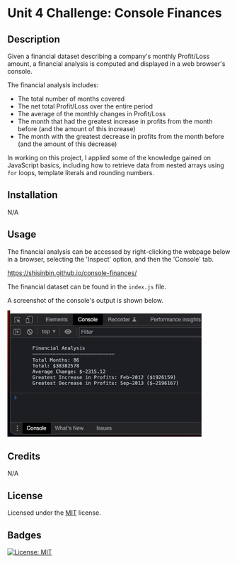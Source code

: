 # Unit 4 Challenge: Console Finances

## Description

Given a financial dataset describing a company's monthly Profit/Loss amount, a financial analysis is computed and displayed in a web browser's console.

The financial analysis includes:
- The total number of months covered
- The net total Profit/Loss over the entire period
- The average of the monthly changes in Profit/Loss
- The month that had the greatest increase in profits from the month before (and the amount of this increase)
- The month with the greatest decrease in profits from the month before (and the amount of this decrease)

In working on this project, I applied some of the knowledge gained on JavaScript basics, including how to retrieve data from nested arrays using `for` loops, template literals and rounding numbers.

## Installation

N/A

## Usage

The financial analysis can be accessed by right-clicking the webpage below in a browser, selecting the 'Inspect' option, and then the 'Console' tab.

https://shisinbin.github.io/console-finances/

The financial dataset can be found in the `index.js` file.

A screenshot of the console's output is shown below.

![screenshot of console output](ss.png)

## Credits

N/A

## License

Licensed under the [MIT](https://opensource.org/licenses/MIT) license.

## Badges

[![License: MIT](https://img.shields.io/badge/License-MIT-yellow.svg)](https://opensource.org/licenses/MIT)